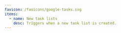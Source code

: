 ```yaml
---
favicon: /favicons/google-tasks.svg
items:
  - name: New task lists
    desc: Triggers when a new task list is created.
---
```


<script setup>
  import CustomListing from '../../components/CustomListing.vue'
</script>

<CustomListing />
